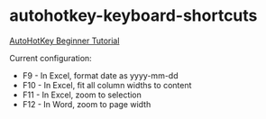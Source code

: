 # autohotkey-keyboard-shortcuts

[AutoHotKey Beginner Tutorial](https://www.autohotkey.com/docs/Tutorial.htm)

Current configuration:
* F9 - In Excel, format date as yyyy-mm-dd
* F10 - In Excel, fit all column widths to content
* F11 - In Excel, zoom to selection
* F12 - In Word, zoom to page width

